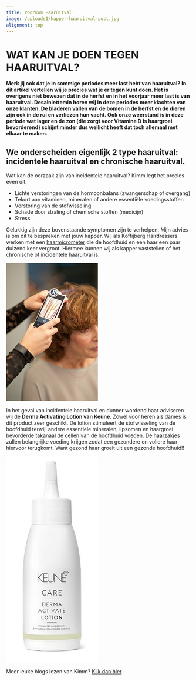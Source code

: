 ```yaml
---
title: Voorkom Haaruitval!
image: /uploads1/kapper-haaruitval-post.jpg
alignment: top
---
```



# WAT KAN JE DOEN TEGEN HAARUITVAL?

**Merk jij ook dat je in sommige periodes meer last hebt van haaruitval? In dit artikel vertellen wij je precies wat je er tegen kunt doen. Het is overigens niet bewezen dat in de herfst en in het voorjaar meer last is van haaruitval. Desalniettemin horen wij in deze periodes meer klachten van onze klanten. De bladeren vallen van de bomen in de herfst en de dieren zijn ook in de rui en verliezen hun vacht. Ook onze weerstand is in deze periode wat lager en de zon (die zorgt voor Vitamine D is haargroei bevorderend) schijnt minder dus wellicht heeft dat toch allemaal met elkaar te maken.**

## We onderscheiden eigenlijk 2 type haaruitval: incidentele haaruitval en chronische haaruitval.

Wat kan de oorzaak zijn van incidentele haaruitval? Kimm legt het precies even uit.

* Lichte verstoringen van de hormoonbalans (zwangerschap of overgang)
* Tekort aan vitaminen, mineralen of andere essentiële voedingsstoffen
* Verstoring van de stofwisseling
* Schade door straling of chemische stoffen (medicijn)
* Stress

Gelukkig zijn deze bovenstaande symptomen zijn te verhelpen. Mijn advies is om dit te bespreken met jouw kapper. Wij als Koffijberg Hairdressers werken met een <u>haarmicrometer</u> die de hoofdhuid en een haar een paar duizend keer vergroot. Hiermee kunnen wij als kapper vaststellen of het chronische of incidentele haaruitval is.

![](/uploads1/versions/kapper-haaruitval-post-1---x----250-375x---.jpg)

In het geval van incidentele haaruitval en dunner wordend haar adviseren wij de **Derma Activating Lotion van Keune**. Zowel voor heren als dames is dit product zeer geschikt. De lotion stimuleert de stofwisseling van de hoofdhuid terwijl andere essentiële mineralen, lipsomen en haargroei bevorderde takanaal de cellen van de hoofdhuid voeden. De haarzakjes zullen belangrijke voeding krijgen zodat een gezondere en vollere haar hiervoor terugkomt. Want gezond haar groeit uit een gezonde hoofdhuid!!

![](/uploads1/versions/kapper-haaruitval-post-keune-lotion-1---x----250-559x---.jpg)

Meer leuke blogs lezen van Kimm? [Klik dan hier](https://www.koffijberg.nl/nieuws/)